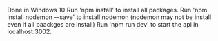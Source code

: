 Done in Windows 10 
Run 'npm install' to install all packages.
Run 'npm install nodemon --save' to install nodemon (nodemon may not be install even if all paackges are install)
Run 'npm run dev' to start the api in localhost:3002.
